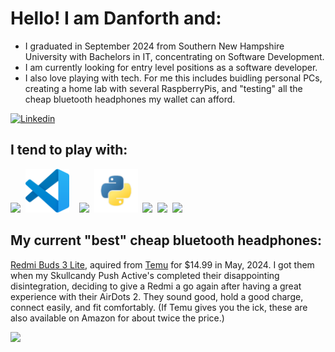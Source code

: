 # Hello! I am Danforth and:
 - I graduated in September 2024 from Southern New Hampshire University with Bachelors in IT, concentrating on Software Development.
 - I am currently looking for entry level positions as a software developer.
 - I also love playing with tech. For me this includes buidling personal PCs, creating a home lab with several RaspberryPis, and "testing" all the cheap bluetooth headphones my wallet can afford.

 [![Linkedin](https://img.shields.io/badge/LinkedIn-blue?style=for-the-badge&logo=linkedin&labelColor=blue&link=https://www.linkedin.com/in/danforth-morrigan/)](https://www.linkedin.com/in/danforth-morrigan/)

## I tend to play with:
<div>
 <img width=70px src="https://upload.wikimedia.org/wikipedia/commons/thumb/1/1d/PyCharm_Icon.svg/512px-PyCharm_Icon.svg.png">&nbsp;
 <img width=70px src="https://raw.githubusercontent.com/github/explore/80688e429a7d4ef2fca1e82350fe8e3517d3494d/topics/visual-studio-code/visual-studio-code.png">&nbsp;&nbsp;&nbsp;
 <img width=70px src="https://cdn.freebiesupply.com/logos/large/2x/eclipse-11-logo-png-transparent.png">&nbsp;
 <img width=70px src="https://raw.githubusercontent.com/github/explore/80688e429a7d4ef2fca1e82350fe8e3517d3494d/topics/python/python.png">&nbsp;
 <img width=70px src="https://brandslogos.com/wp-content/uploads/images/large/java-logo-1.png">&nbsp;
 <img width=70px src="https://upload.wikimedia.org/wikipedia/commons/thumb/1/18/ISO_C%2B%2B_Logo.svg/213px-ISO_C%2B%2B_Logo.svg.png">&nbsp;
 <img width=70px src="https://cdn-icons-png.flaticon.com/512/518/518713.png">
</div>

## My current "best" cheap bluetooth headphones:

[Redmi Buds 3 Lite](https://www.mi.com/global/product/redmi-buds-3-lite/), aquired from [Temu](https://share.temu.com/a23Lq4DokLA) for $14.99 in May, 2024. I got them when my Skullcandy Push Active's completed their disappointing disintegration, deciding to give a Redmi a go again after having a great experience with their AirDots 2. They sound good, hold a good charge, connect easily, and fit comfortably. (If Temu gives you the ick, these are also available on Amazon for about twice the price.)
<div>
 <img width=75px src="https://i02.appmifile.com/557_operator_sg/03/12/2021/6acc4b000cfe0ff260f787b314606495.png">
</div> 
